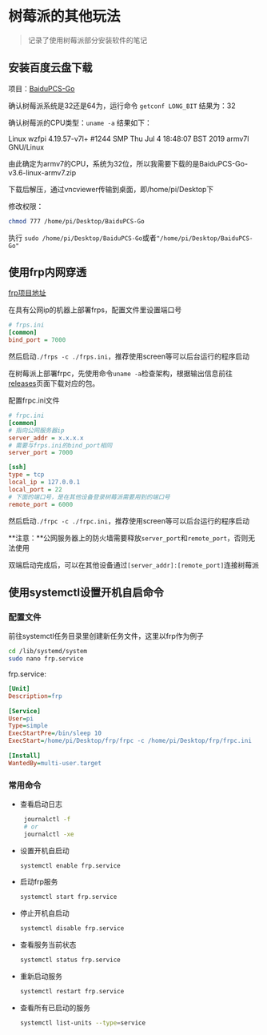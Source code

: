 # 树莓派的其他玩法

> 记录了使用树莓派部分安装软件的笔记

## 安装百度云盘下载

项目：[BaiduPCS-Go](https://github.com/iikira/BaiduPCS-Go)

确认树莓派系统是32还是64为，运行命令  `getconf LONG_BIT`  结果为：32

确认树莓派的CPU类型：`uname -a` 结果如下：

Linux wzfpi 4.19.57-v7l+ #1244 SMP Thu Jul 4 18:48:07 BST 2019 armv7l GNU/Linux

由此确定为armv7的CPU，系统为32位，所以我需要下载的是BaiduPCS-Go-v3.6-linux-armv7.zip

下载后解压，通过vncviewer传输到桌面，即/home/pi/Desktop下

修改权限：

```sh
chmod 777 /home/pi/Desktop/BaiduPCS-Go
```

执行 `sudo /home/pi/Desktop/BaiduPCS-Go`或者`"/home/pi/Desktop/BaiduPCS-Go"`





## 使用frp内网穿透

[frp项目地址](https://github.com/fatedier/frp)

在具有公网ip的机器上部署frps，配置文件里设置端口号

```ini
# frps.ini
[common]
bind_port = 7000
```

然后启动`./frps -c ./frps.ini`，推荐使用screen等可以后台运行的程序启动



在树莓派上部署frpc，先使用命令`uname -a`检查架构，根据输出信息前往[releases](https://github.com/fatedier/frp/releases)页面下载对应的包。

配置frpc.ini文件

```ini
# frpc.ini
[common]
# 指向公网服务器ip
server_addr = x.x.x.x
# 需要与frps.ini的bind_port相同
server_port = 7000

[ssh]
type = tcp
local_ip = 127.0.0.1
local_port = 22
# 下面的端口号，是在其他设备登录树莓派需要用到的端口号
remote_port = 6000
```

然后启动`./frpc -c ./frpc.ini`，推荐使用screen等可以后台运行的程序启动

**注意：**公网服务器上的防火墙需要释放`server_port`和`remote_port`，否则无法使用

双端启动完成后，可以在其他设备通过`[server_addr]:[remote_port]`连接树莓派





## 使用systemctl设置开机自启命令

### 配置文件

前往systemctl任务目录里创建新任务文件，这里以frp作为例子

```sh
cd /lib/systemd/system
sudo nano frp.service
```

frp.service:

```ini
[Unit]
Description=frp
 
[Service]
User=pi
Type=simple
ExecStartPre=/bin/sleep 10
ExecStart=/home/pi/Desktop/frp/frpc -c /home/pi/Desktop/frp/frpc.ini
 
[Install]
WantedBy=multi-user.target
```



### 常用命令

- 查看启动日志
  ```sh
   journalctl -f
   # or
   journalctl -xe
  ```

- 设置开机自启动

  ```sh
  systemctl enable frp.service
  ```

- 启动frp服务

  ```sh
  systemctl start frp.service
  ```

- 停止开机自启动

  ```sh
  systemctl disable frp.service
  ```

- 查看服务当前状态

  ```sh
  systemctl status frp.service
  ```

- 重新启动服务

  ```sh
  systemctl restart frp.service
  ```

- 查看所有已启动的服务

  ```sh
  systemctl list-units --type=service
  ```

  

